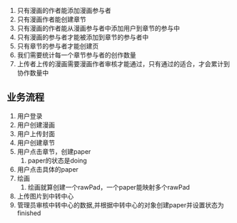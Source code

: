 1. 只有漫画的作者能添加漫画参与者
2. 只有漫画作者能创建章节
3. 只有漫画的作者能从漫画参与者中添加用户到章节的参与中
4. 只有漫画的参与者才能被添加到章节的参与者中
5. 只有章节的参与者才能创建页
6. 我们需要统计每一个章节参与者的创作数量
7. 上传者上传的漫画需要漫画作者审核才能通过，只有通过的适合，才会累计到协作数量中

## 业务流程

1. 用户登录
2. 用户创建漫画
3. 用户上传封面
4. 用户创建章节
5. 用户点击章节，创建paper
   1. paper的状态是doing
6. 用户点击具体的paper
7. 绘画
   1. 绘画就算创建一个rawPad，一个paper能映射多个rawPad
8. 上传图片到中转中心
9. 管理员审核中转中心的数据,并根据中转中心的对象创建paper并设置状态为finished
